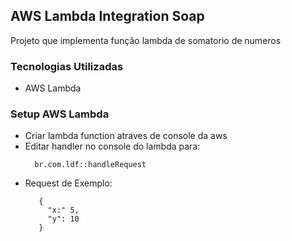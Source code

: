 ## AWS Lambda Integration Soap
Projeto que implementa função lambda de somatorio de numeros

### Tecnologias Utilizadas
- AWS Lambda
### Setup AWS Lambda

- Criar lambda function atraves de console da aws
- Editar handler no console do lambda para:
  ```
    br.com.ldf::handleRequest
  ```
- Request de Exemplo:
     ```
        { 
          "x:" 5,
          "y": 10
        }
     ```


